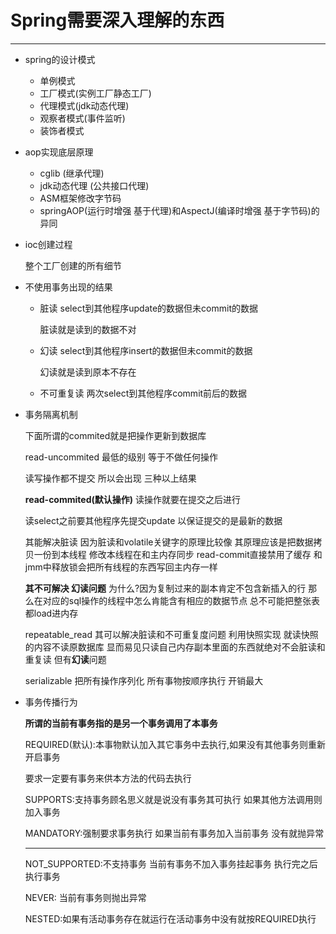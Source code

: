 # Spring需要深入理解的东西

---

-   spring的设计模式

    -   单例模式
    -   工厂模式(实例工厂静态工厂)
    -   代理模式(jdk动态代理)
    -   观察者模式(事件监听)
    -   装饰者模式

-   aop实现底层原理

    -   cglib (继承代理)
    -   jdk动态代理 (公共接口代理)
    -   ASM框架修改字节码
    -   springAOP(运行时增强 基于代理)和AspectJ(编译时增强 基于字节码)的异同

-   ioc创建过程

    整个工厂创建的所有细节

-   不使用事务出现的结果

    -   脏读 select到其他程序update的数据但未commit的数据

        脏读就是读到的数据不对

    -   幻读 select到其他程序insert的数据但未commit的数据

        幻读就是读到原本不存在

    -   不可重复读 两次select到其他程序commit前后的数据

-   事务隔离机制

    下面所谓的commited就是把操作更新到数据库

    read-uncommited 最低的级别 等于不做任何操作

    读写操作都不提交 所以会出现 三种以上结果

    **read-commited(默认操作)** 读操作就要在提交之后进行

    读select之前要其他程序先提交update 以保证提交的是最新的数据 

    其能解决脏读 因为脏读和volatile关键字的原理比较像 其原理应该是把数据拷贝一份到本线程 修改本线程在和主内存同步 read-commit直接禁用了缓存 和jmm中释放锁会把所有线程的东西写回主内存一样

    **其不可解决 幻读问题** 为什么?因为复制过来的副本肯定不包含新插入的行 那么在对应的sql操作的线程中怎么肯能含有相应的数据节点 总不可能把整张表都load进内存

    repeatable_read 其可以解决脏读和不可重复度问题 利用快照实现 就读快照的内容不读原数据库 显而易见只读自己内存副本里面的东西就绝对不会脏读和重复读 但有**幻读**问题

    serializable 把所有操作序列化 所有事物按顺序执行 开销最大

-   事务传播行为

    **所谓的当前有事务指的是另一个事务调用了本事务**
    
    REQUIRED(默认):本事物默认加入其它事务中去执行,如果没有其他事务则重新开启事务
    
    要求一定要有事务来供本方法的代码去执行
    
    SUPPORTS:支持事务顾名思义就是说没有事务其可执行 如果其他方法调用则加入事务
    
    MANDATORY:强制要求事务执行 如果当前有事务加入当前事务 没有就抛异常
    
    ---
    
    NOT_SUPPORTED:不支持事务 当前有事务不加入事务挂起事务 执行完之后执行事务
    
    NEVER: 当前有事务则抛出异常
    
    NESTED:如果有活动事务存在就运行在活动事务中没有就按REQUIRED执行
    
    